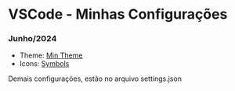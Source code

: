 # VSCode - Minhas Configurações

### Junho/2024
- Theme: [Min Theme](https://github.com/miguelsolorio/min-theme)
- Icons: [Symbols](https://github.com/miguelsolorio/vscode-symbols)

Demais configurações, estão no arquivo settings.json
